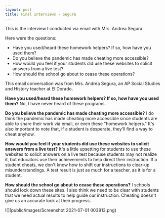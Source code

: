 ```yaml
---
layout: post
title: Final Interviews - Segura
---
```

This is the interview I conducted via email with Mrs. Andrea Segura.

Here were the questions:
* Have you used/heard these homework helpers? If so, how have you used them?
* Do you believe the pandemic has made cheating more accessible?
* How would you feel if your students did use these websites to solicit answers from a live test?
* How should the school go about to cease these operations?

This email conversation was from Mrs. Andrea Segura, an AP Social Studies and History teacher at El Dorado.

**Have you used/heard these homework helpers? If so, how have you used them?**
No, I have never heard of these programs.

**Do you believe the pandemic has made cheating more accessible?**
I do think the pandemic has made cheating more accessible since students are able to share their work via email, or even these "homework helpers." It's also important to note that, if a student is desperate, they'll find a way to cheat anyhow.

**How would you feel if your students did use these websites to solicit answers from a live test?**
It's a little upsetting for students to use these websites to solicit answers on a live test because students may not realize it, but educators use their achievements to help direct their instruction. If a student cheats, we don't know how to shift our instructions to clear-up misunderstandings.  A test result is just as much for a teacher, as it is for a student.

**How should the school go about to cease these operations?**
I schools should lock down these sites. I also think we need to be clear with students that we need actual results to help guide our instruction. Cheating doesn't give us an accurate look at their progress.

![](public/images/Screenshot 2021-07-01 003813.png)

